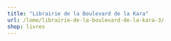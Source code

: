 ```yaml
---
title: "Librairie de la Boulevard de la Kara"
url: /lome/librairie-de-la-boulevard-de-la-kara-3/
shop: livres
---
```

